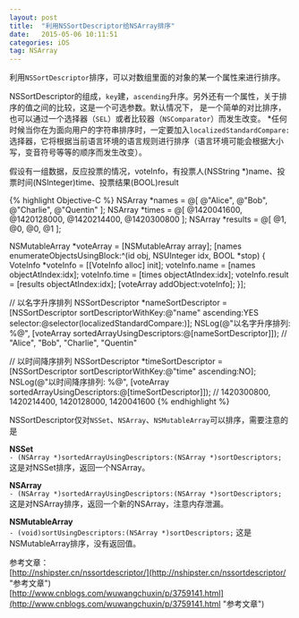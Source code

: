```yaml
---
layout: post
title: 	"利用NSSortDescriptor给NSArray排序"
date: 	2015-05-06 10:11:51
categories: iOS
tag: NSArray
---
```


利用`NSSortDescriptor`排序，可以对数组里面的对象的某一个属性来进行排序。

NSSortDescriptor的组成，`key`建，`ascending`升序。另外还有一个属性，关于排序的值之间的比较，这是一个可选参数。默认情况下， 是一个简单的对比排序，也可以通过一个选择器（`SEL`）或者比较器（`NSComparator`）而发生改变。
*任何时候当你在为面向用户的字符串排序时，一定要加入`localizedStandardCompare:`选择器，它将根据当前语言环境的语言规则进行排序（语言环境可能会根据大小写，变音符号等等的顺序而发生改变）。

假设有一组数据，反应投票的情况，voteInfo，有投票人(NSString *)name、投票时间(NSInteger)time、投票结果(BOOL)result

{% highlight Objective-C %}
NSArray *names = @[ @"Alice", @"Bob", @"Charlie", @"Quentin" ];
NSArray *times = @[ @1420041600, @1420128000, @1420214400, @1420300800 ];
NSArray *results = @[ @1, @0, @0, @1 ];

NSMutableArray *voteArray = [NSMutableArray array];
[names enumerateObjectsUsingBlock:^(id obj, NSUInteger idx, BOOL *stop) {
VoteInfo *voteInfo = [[VoteInfo alloc] init];
voteInfo.name = [names objectAtIndex:idx];
voteInfo.time = [times objectAtIndex:idx];
voteInfo.result = [results objectAtIndex:idx];
[voteArray addObject:voteInfo];
}];

// 以名字升序排列
NSSortDescriptor *nameSortDescriptor = [NSSortDescriptor sortDescriptorWithKey:@"name"
ascending:YES
selector:@selector(localizedStandardCompare:)];
NSLog(@"以名字升序排列: %@", [voteArray sortedArrayUsingDescriptors:@[nameSortDescriptor]]);
// "Alice", "Bob", "Charlie", "Quentin"

// 以时间降序排列
NSSortDescriptor *timeSortDescriptor = [NSSortDescriptor sortDescriptorWithKey:@"time"
ascending:NO];
NSLog(@"以时间降序排列: %@", [voteArray sortedArrayUsingDescriptors:@[timeSortDescriptor]]);
// 1420300800, 1420214400, 1420128000, 1420041600
{% endhighlight %}

NSSortDescriptor仅对`NSSet`、`NSArray`、`NSMutableArray`可以排序，需要注意的是

**NSSet**  
`- (NSArray *)sortedArrayUsingDescriptors:(NSArray *)sortDescriptors;` 这是对NSSet排序，返回一个NSArray。

**NSArray**  
`- (NSArray *)sortedArrayUsingDescriptors:(NSArray *)sortDescriptors;` 这是对NSArray排序，返回一个新的NSArray，注意内存泄漏。

**NSMutableArray**  
`- (void)sortUsingDescriptors:(NSArray *)sortDescriptors;` 这是NSMutableArray排序，没有返回值。
  
  
参考文章：  
[http://nshipster.cn/nssortdescriptor/](http://nshipster.cn/nssortdescriptor/ "参考文章")  
[http://www.cnblogs.com/wuwangchuxin/p/3759141.html](http://www.cnblogs.com/wuwangchuxin/p/3759141.html "参考文章")